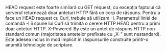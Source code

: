 HEAD request este foarte similară cu GET request, cu excepția faptului că serverul returnează doar anteturi HTTP fără un corp de răspuns. 
Pentru a face un HEAD request cu Curl, trebuie să utilizam -I. 
Parametrul liniei de comandă -I îi spune lui Curl să trimită o cerere HTTP HEAD pentru a primi doar anteturi HTTP.
X-Powered-By este un antet de răspuns HTTP non-standard comun (majoritatea antetelor prefixate cu „X-” sunt nestandard). 
Este adesea inclus în mod implicit în răspunsurile construite printr-o anumită tehnologie de scriptare. 